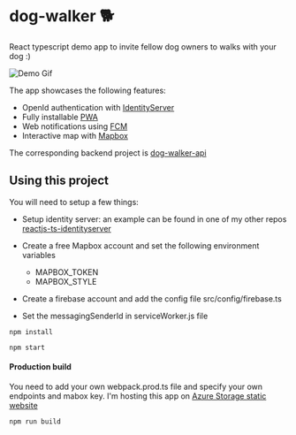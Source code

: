 # dog-walker :dog2:

React typescript demo app to invite fellow dog owners to walks with your dog :)

![Demo Gif](https://statics.blob.core.windows.net/public/dog-walker2.gif)

The app showcases the following features:

- OpenId authentication with [IdentityServer](https://identityserver.io)
- Fully installable [PWA](https://developers.google.com/web/progressive-web-apps/)
- Web notifications using [FCM](https://firebase.google.com/docs/cloud-messaging/)
- Interactive map with [Mapbox](https://www.mapbox.com/)

The corresponding backend project is [dog-walker-api](https://github.com/ThunderDev1/dog-walker-api)

## Using this project

You will need to setup a few things:

- Setup identity server: an example can be found in one of my other repos [reactjs-ts-identityserver](https://github.com/ThunderDev1/reactjs-ts-identityserver)
- Create a free Mapbox account and set the following environment variables
  - MAPBOX_TOKEN
  - MAPBOX_STYLE

- Create a firebase account and add the config file src/config/firebase.ts
- Set the messagingSenderId in serviceWorker.js file

`npm install`

`npm start`

#### Production build
You need to add your own webpack.prod.ts file and specify your own endpoints and mabox key.
I'm hosting this app on [Azure Storage static website](https://docs.microsoft.com/en-us/azure/storage/blobs/storage-blob-static-website)

`npm run build`

